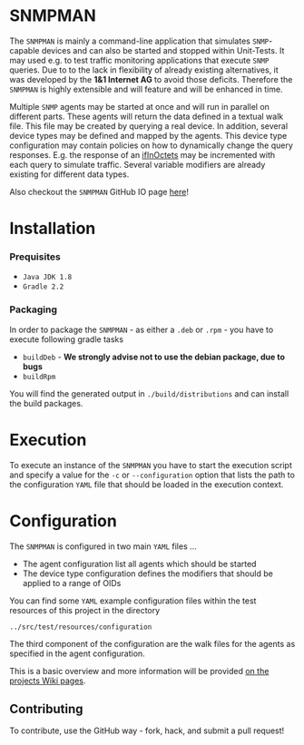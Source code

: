SNMPMAN
============

The `SNMPMAN` is mainly a command-line application that simulates `SNMP`-capable devices and can also be started and stopped within Unit-Tests.
It may used e.g. to test traffic monitoring applications that execute `SNMP` queries. Due to to the lack in
flexibility of already existing alternatives, it was developed by the **1&1 Internet AG** to avoid those deficits. Therefore the `SNMPMAN`
is highly extensible and will feature and will be enhanced in time.

Multiple `SNMP` agents may be started at once and will run in parallel on different parts. These agents
will return the data defined in a textual walk file. This file may be created by querying a real device. In addition,
several device types may be defined and mapped by the agents. This device type configuration may contain policies on
how to dynamically change the query responses. E.g. the response of an
[ifInOctets](http://tools.cisco.com/Support/SNMP/do/BrowseOID.do?objectInput=ifInOctets&translate=Translate&submitValue=SUBMIT")
may be incremented with each query to simulate traffic. Several variable modifiers are already existing for different
data types.

Also checkout the `SNMPMAN` GitHub IO page [here](http://1and1.github.io/snmpman/)!

Installation
============
### Prequisites
  * `Java JDK 1.8`
  * `Gradle 2.2`

### Packaging
In order to package the `SNMPMAN` - as either a `.deb` or `.rpm` - you have to execute following gradle tasks

  * `buildDeb` - **We strongly advise not to use the debian package, due to bugs**
  * `buildRpm`

You will find the generated output in `./build/distributions` and can install the build packages.

Execution
============
To execute an instance of the `SNMPMAN` you have to start the execution script and specify a value for the `-c`
or `--configuration` option that lists the path to the configuration `YAML` file that should be loaded in the execution context.

Configuration
============
The `SNMPMAN` is configured in two main `YAML` files ...
  * The agent configuration list all agents which should be started
  * The device type configuration defines the modifiers that should be applied to a range of OIDs

You can find some `YAML` example configuration files within the test resources of this project in the directory
```
../src/test/resources/configuration
```
The third component of the configuration are the walk files for the agents as specified in the agent configuration.

This is a basic overview and more information will be provided [on the projects Wiki pages](https://github.com/1and1/snmpman/wiki).

Contributing
------------
To contribute, use the GitHub way - fork, hack, and submit a pull request!
